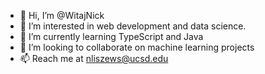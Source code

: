 - 👋 Hi, I’m @WitajNick
- 👀 I’m interested in web development and data science.
- 🌱 I’m currently learning TypeScript and Java
- 💞️ I’m looking to collaborate on machine learning projects
- 📫 Reach me at nliszews@ucsd.edu

<!---
WitajNick/WitajNick is a ✨ special ✨ repository because its `README.md` (this file) appears on your GitHub profile.
You can click the Preview link to take a look at your changes.
--->
